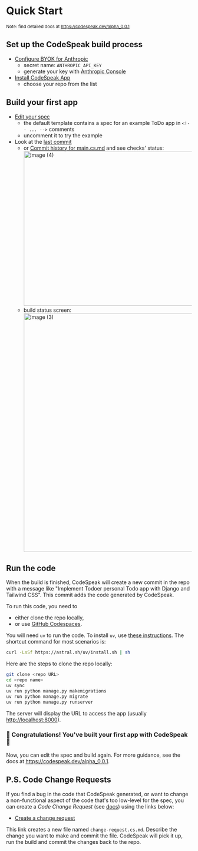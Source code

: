 Quick Start
===========

<sub>Note: find detailed docs at https://codespeak.dev/alpha_0.0.1</sub>

## Set up the CodeSpeak build process

- [Configure BYOK for Anthropic](../../settings/secrets/actions/new)
  - secret name: `ANTHROPIC_API_KEY`
  - generate your key with [Anthropic Console](https://console.anthropic.com/settings/keys)
- [Install CodeSpeak App](https://github.com/apps/codespeak-build/installations/new)
  - choose your repo from the list

## Build your first app
- [Edit your spec](../../edit/main/spec/main.cs.md)
  - the default template contains a spec for an example ToDo app in `<!-- ... -->` comments
  - uncomment it to try the example
- Look at the [last commit](../../commit/HEAD)
  - or [Commit history for main.cs.md](../../commits/main/spec/main.cs.md) and see checks' status:<br/>
    <img width="1122" height="420" alt="image (4)" src="https://github.com/user-attachments/assets/e8feca62-16a4-46e8-8040-b06b1111e117" />
  - build status screen:<br/>
    <img width="848" height="648" alt="image (3)" src="https://github.com/user-attachments/assets/665b0afc-74d3-4092-9870-be7d5cb7f86f" />

## Run the code

When the build is finished, CodeSpeak will create a new commit in the repo with a message like "Implement Todoer personal Todo app with Django and Tailwind CSS". This commit adds the code generated by CodeSpeak.

To run this code, you need to
- either clone the repo locally,
- or use [GitHub Codespaces](../../codespaces).

You will need `uv` to run the code. To install `uv`, use [these instructions](https://docs.astral.sh/uv/getting-started/installation/). The shortcut command for most scenarios is:
```bash
curl -LsSf https://astral.sh/uv/install.sh | sh
```

Here are the steps to clone the repo locally:
```bash
git clone <repo URL>
cd <repo name>
uv sync
uv run python manage.py makemigrations
uv run python manage.py migrate
uv run python manage.py runserver
```

The server will display the URL to access the app (usually [http://localhost:8000](http://localhost:8000)).

### 🎉 Congratulations! You've built your first app with CodeSpeak 🎉 

Now, you can edit the spec and build again. For more guidance, see the  docs at https://codespeak.dev/alpha_0.0.1.

## P.S. Code Change Requests

If you find a bug in the code that CodeSpeak generated, or want to change a non-functional aspect of the code that's too low-level for the spec, you can create a *Code Change Request* (see [docs](https://codespeak.notion.site/Fixing-Bugs-and-micro-decisions-with-Code-Change-Requests-CCR-286822cd3e34807090b3f78755f01b04?pvs=74)) using the links below:

- [Create a change request](../../new/main?filename=change-request.cs.md&value=Describe%20your%20change%20request%20here)

This link creates a new file named `change-request.cs.md`. Describe the change you want to make and commit the file. CodeSpeak will pick it up, run the build and commit the changes back to the repo.

